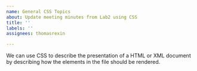 ```yaml
---
name: General CSS Topics
about: Update meeting minutes from Lab2 using CSS
title: ''
labels: ''
assignees: thomasrexin

---
```


We can use CSS to describe the presentation of a HTML or XML document by describing how the elements in the file should be rendered.
